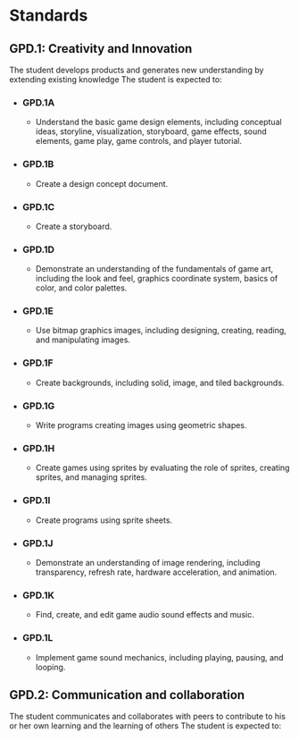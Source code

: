 # Standards

## GPD.1: Creativity and Innovation

The student develops products and generates new understanding by extending existing knowledge The student is expected to:

- ### GPD.1A

  - Understand the basic game design elements, including conceptual ideas, storyline, visualization, storyboard, game effects, sound elements, game play, game controls, and player tutorial.

- ### GPD.1B

  - Create a design concept document.

- ### GPD.1C

  - Create a storyboard.

- ### GPD.1D

  - Demonstrate an understanding of the fundamentals of game art, including the look and feel, graphics coordinate system, basics of color, and color palettes.

- ### GPD.1E

  - Use bitmap graphics images, including designing, creating, reading, and manipulating images.

- ### GPD.1F

  - Create backgrounds, including solid, image, and tiled backgrounds.

- ### GPD.1G

  - Write programs creating images using geometric shapes.

- ### GPD.1H

  - Create games using sprites by evaluating the role of sprites, creating sprites, and managing sprites.

- ### GPD.1I

  - Create programs using sprite sheets.

- ### GPD.1J

  - Demonstrate an understanding of image rendering, including transparency, refresh rate, hardware acceleration, and animation.

- ### GPD.1K

  - Find, create, and edit game audio sound effects and music.

- ### GPD.1L

  - Implement game sound mechanics, including playing, pausing, and looping.

## GPD.2: Communication and collaboration

The student communicates and collaborates with peers to contribute to his or her own learning and the learning of others The student is expected to:
